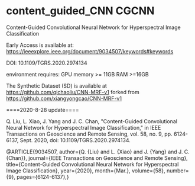 # content_guided_CNN CGCNN
Content-Guided Convolutional Neural Network for Hyperspectral Image Classification

Early Access is available at: https://ieeexplore.ieee.org/document/9034507/keywords#keywords

DOI: 10.1109/TGRS.2020.2974134


environment requires:
GPU memory >= 11GB
RAM >=16GB

The Synthetic Dataset (SD) is available at https://github.com/qichaoliu/CNN-MRF-v1 forked from https://github.com/xiangyongcao/CNN-MRF-v1

====2020-8-28 update====

Q. Liu, L. Xiao, J. Yang and J. C. Chan, "Content-Guided Convolutional Neural Network for Hyperspectral Image Classification," in IEEE Transactions on Geoscience and Remote Sensing, vol. 58, no. 9, pp. 6124-6137, Sept. 2020, doi: 10.1109/TGRS.2020.2974134.

@ARTICLE{9034507,
  author={Q. {Liu} and L. {Xiao} and J. {Yang} and J. C. {Chan}},
  journal={IEEE Transactions on Geoscience and Remote Sensing}, 
  title={Content-Guided Convolutional Neural Network for Hyperspectral Image Classification}, 
  year={2020},
  month={Mar.},
  volume={58},
  number={9},
  pages={6124-6137},}
